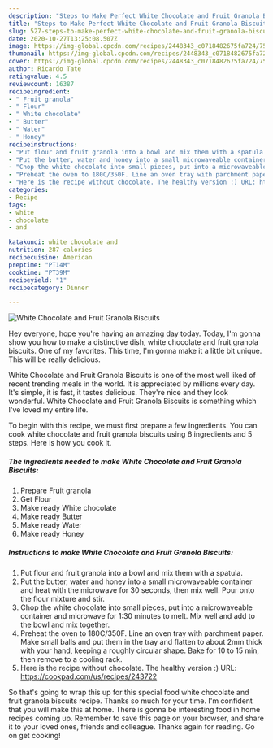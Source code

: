 ```yaml
---
description: "Steps to Make Perfect White Chocolate and Fruit Granola Biscuits"
title: "Steps to Make Perfect White Chocolate and Fruit Granola Biscuits"
slug: 527-steps-to-make-perfect-white-chocolate-and-fruit-granola-biscuits
date: 2020-10-27T13:25:08.507Z
image: https://img-global.cpcdn.com/recipes/2448343_c0718482675fa724/751x532cq70/white-chocolate-and-fruit-granola-biscuits-recipe-main-photo.jpg
thumbnail: https://img-global.cpcdn.com/recipes/2448343_c0718482675fa724/751x532cq70/white-chocolate-and-fruit-granola-biscuits-recipe-main-photo.jpg
cover: https://img-global.cpcdn.com/recipes/2448343_c0718482675fa724/751x532cq70/white-chocolate-and-fruit-granola-biscuits-recipe-main-photo.jpg
author: Ricardo Tate
ratingvalue: 4.5
reviewcount: 16387
recipeingredient:
- " Fruit granola"
- " Flour"
- " White chocolate"
- " Butter"
- " Water"
- " Honey"
recipeinstructions:
- "Put flour and fruit granola into a bowl and mix them with a spatula."
- "Put the butter, water and honey into a small microwaveable container and heat with the microwave for 30 seconds, then mix well. Pour onto the flour mixture and stir."
- "Chop the white chocolate into small pieces, put into a microwaveable container and microwave for 1:30 minutes to melt. Mix well and add to the bowl and mix together."
- "Preheat the oven to 180C/350F. Line an oven tray with parchment paper. Make small balls and put them in the tray and flatten to about 2mm thick with your hand, keeping a roughly circular shape. Bake for 10 to 15 min, then remove to a cooling rack."
- "Here is the recipe without chocolate. The healthy version :) URL: https://cookpad.com/us/recipes/243722"
categories:
- Recipe
tags:
- white
- chocolate
- and

katakunci: white chocolate and 
nutrition: 287 calories
recipecuisine: American
preptime: "PT14M"
cooktime: "PT39M"
recipeyield: "1"
recipecategory: Dinner

---
```



![White Chocolate and Fruit Granola Biscuits](https://img-global.cpcdn.com/recipes/2448343_c0718482675fa724/751x532cq70/white-chocolate-and-fruit-granola-biscuits-recipe-main-photo.jpg)

Hey everyone, hope you're having an amazing day today. Today, I'm gonna show you how to make a distinctive dish, white chocolate and fruit granola biscuits. One of my favorites. This time, I'm gonna make it a little bit unique. This will be really delicious.

White Chocolate and Fruit Granola Biscuits is one of the most well liked of recent trending meals in the world. It is appreciated by millions every day. It's simple, it is fast, it tastes delicious. They're nice and they look wonderful. White Chocolate and Fruit Granola Biscuits is something which I've loved my entire life.




To begin with this recipe, we must first prepare a few ingredients. You can cook white chocolate and fruit granola biscuits using 6 ingredients and 5 steps. Here is how you cook it.

<!--inarticleads1-->

##### The ingredients needed to make White Chocolate and Fruit Granola Biscuits:

1. Prepare  Fruit granola
1. Get  Flour
1. Make ready  White chocolate
1. Make ready  Butter
1. Make ready  Water
1. Make ready  Honey




<!--inarticleads2-->

##### Instructions to make White Chocolate and Fruit Granola Biscuits:

1. Put flour and fruit granola into a bowl and mix them with a spatula.
1. Put the butter, water and honey into a small microwaveable container and heat with the microwave for 30 seconds, then mix well. Pour onto the flour mixture and stir.
1. Chop the white chocolate into small pieces, put into a microwaveable container and microwave for 1:30 minutes to melt. Mix well and add to the bowl and mix together.
1. Preheat the oven to 180C/350F. Line an oven tray with parchment paper. Make small balls and put them in the tray and flatten to about 2mm thick with your hand, keeping a roughly circular shape. Bake for 10 to 15 min, then remove to a cooling rack.
1. Here is the recipe without chocolate. The healthy version :) URL: https://cookpad.com/us/recipes/243722




So that's going to wrap this up for this special food white chocolate and fruit granola biscuits recipe. Thanks so much for your time. I'm confident that you will make this at home. There is gonna be interesting food in home recipes coming up. Remember to save this page on your browser, and share it to your loved ones, friends and colleague. Thanks again for reading. Go on get cooking!
